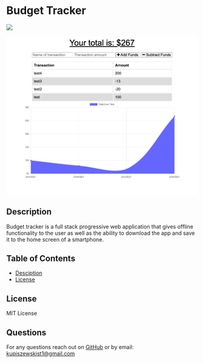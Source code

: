 # Budget Tracker
  <img src='https://img.shields.io/badge/LICENSE-MIT-blue'/> 

 ![screenshot](./screenshot.png)

  ## Description
  Budget tracker is a full stack progressive web application that gives offline functionality to the user as well as the ability to download the app and save it to the home screen of a smartphone.
  ## Table of Contents
  * [Desciption](#description)
  * [License](#license)
  ## License
  MIT License
  ## Questions
  For any questions reach out on [GitHub](https://github.com/paulkup) or by email: kupiszewskist1@gmail.com